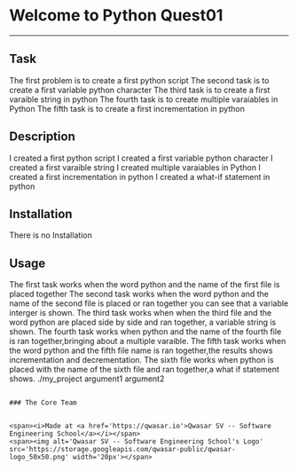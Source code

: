 # Welcome to Python Quest01
***

## Task
The first problem is to create a first python script
The second task is to create a first variable python character
The third task is to create a first varaible string in python
The fourth task is to create multiple varaiables in Python
The fifth task is to create a first incrementation in python

## Description
I created a first python script
I created a first variable python character
I created a first varaible string
I created multiple varaiables in Python
I created a first incrementation in python
I created a what-if statement in python


## Installation
There is no Installation

## Usage
The first task works when the word python and the name of the first file is placed together
The second task works when the word python and the name of the second file is placed or ran together you can see that a variable interger 
is shown.
The third task works when when the third file and the word python are placed side by side and ran together, a variable string is shown.
The fourth task works when python and the name of the fourth file is ran together,bringing about a multiple varaible.
The fifth task works when the word python and the fifth file name is ran together,the results shows incrementation and decrementation.
The sixth file works when python is placed with the name of the sixth file and ran together,a what if statement shows.
./my_project argument1 argument2
```

### The Core Team


<span><i>Made at <a href='https://qwasar.io'>Qwasar SV -- Software Engineering School</a></i></span>
<span><img alt='Qwasar SV -- Software Engineering School's Logo' src='https://storage.googleapis.com/qwasar-public/qwasar-logo_50x50.png' width='20px'></span>
